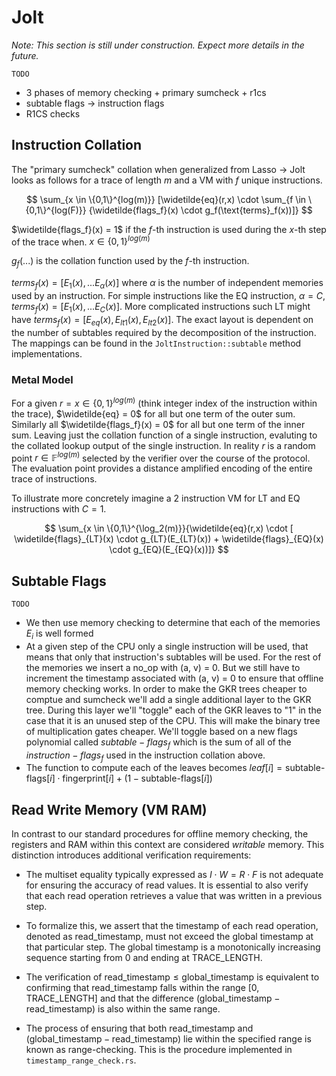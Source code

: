 # Jolt
*Note: This section is still under construction. Expect more details in the future.*

`TODO`
- 3 phases of memory checking + primary sumcheck + r1cs
- subtable flags -> instruction flags
- R1CS checks

## Instruction Collation
The "primary sumcheck" collation when generalized from Lasso -> Jolt looks as follows for a trace of length $m$ and a VM with $f$ unique instructions.

$$
\sum_{x \in \{0,1\}^{log(m)}} [\widetilde{eq}(r,x) \cdot \sum_{f \in \{0,1\}^{log(F)}} {\widetilde{flags_f}(x) \cdot g_f(\text{terms}_f(x))]}
$$

$\widetilde{flags_f}(x) = 1$ if the $f$-th instruction is used during the $x$-th step of the trace when. $x \in \{0,1\}^{log(m)}$ 

$g_f(...)$ is the collation function used by the $f$-th instruction.

$terms_f(x) = [E_1(x), ... E_\alpha(x)]$ where $\alpha$ is the number of independent memories used by an instruction. For simple instructions like the EQ instruction, $\alpha = C$, $terms_f(x) = [E_1(x), ... E_C(x)]$. More complicated instructions such LT might have $terms_f(x) = [E_{eq}(x), E_{lt1}(x), E_{lt2}(x)]$. The exact layout is dependent on the number of subtables required by the decomposition of the instruction. The mappings can be found in the `JoltInstruction::subtable` method implementations.

### Metal Model
For a given $r = x \in \{0,1\}^{log(m)}$ (think integer index of the instruction within the trace), $\widetilde{eq} = 0$ for all but one term of the outer sum. Similarly all $\widetilde{flags_f}(x) = 0$ for all but one term of the inner sum. Leaving just the collation function of a single instruction, evaluting to the collated lookup output of the single instruction. In reality $r$ is a random point $r \in \mathbb{F}^{log(m)}$ selected by the verifier over the course of the protocol. The evaluation point provides a distance amplified encoding of the entire trace of instructions.


To illustrate more concretely imagine a 2 instruction VM for LT and EQ instructions with $C=1$.

$$
\sum_{x \in \{0,1\}^{\log_2(m)}}{\widetilde{eq}(r,x) \cdot [ \widetilde{flags}_{LT}(x) \cdot g_{LT}(E_{LT}(x)) + \widetilde{flags}_{EQ}(x) \cdot g_{EQ}(E_{EQ}(x))]}
$$


## Subtable Flags
`TODO`
- We then use memory checking to determine that each of the memories $E_i$ is well formed
- At a given step of the CPU only a single instruction will be used, that means that only that instruction's subtables will be used. For the rest of the memories we insert a no_op with (a, v) = 0. But we still have to increment the timestamp associated with (a, v) = 0 to ensure that offline memory checking works. In order to make the GKR trees cheaper to comptue and sumcheck we'll add a single additional layer to the GKR tree. During this layer we'll "toggle" each of the GKR leaves to "1" in the case that it is an unused step of the CPU. This will make the binary tree of multiplication gates cheaper. We'll toggle based on a new flags polynomial called $subtable-flags_f$ which is the sum of all of the $instruction-flags_f$ used in the instruction collation above.
- The function to compute each of the leaves becomes $leaf[i] = \text{subtable-flags}[i] \cdot \text{fingerprint}[i] + (1 - \text{subtable-flags}[i])$


## Read Write Memory (VM RAM)

In contrast to our standard procedures for offline memory checking, the registers and RAM within this context are considered *writable* memory. This distinction introduces additional verification requirements:

- The multiset equality typically expressed as $I \cdot W = R \cdot F$ is not adequate for ensuring the accuracy of read values. It is essential to also verify that each read operation retrieves a value that was written in a previous step.

- To formalize this, we assert that the timestamp of each read operation, denoted as $\text{read\_timestamp}$, must not exceed the global timestamp at that particular step. The global timestamp is a monotonically increasing sequence starting from 0 and ending at $\text{TRACE\_LENGTH}$.

- The verification of $\text{read\_timestamp} \leq \text{global\_timestamp}$ is equivalent to confirming that $\text{read\_timestamp}$ falls within the range $[0, \text{TRACE\_LENGTH}]$ and that the difference $(\text{global\_timestamp} - \text{read\_timestamp})$ is also within the same range.

- The process of ensuring that both $\text{read\_timestamp}$ and $(\text{global\_timestamp} - \text{read\_timestamp})$ lie within the specified range is known as range-checking. This is the procedure implemented in `timestamp_range_check.rs`.
